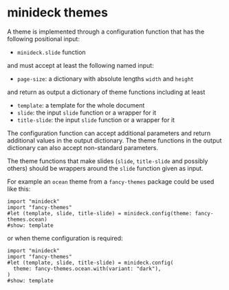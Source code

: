# minideck themes

A theme is implemented through a configuration function that has the following positional input:

  - `minideck.slide` function

and must accept at least the following named input:

  - `page-size`: a dictionary with absolute lengths `width` and `height`

and return as output a dictionary of theme functions including at least

  - `template`: a template for the whole document
  - `slide`: the input `slide` function or a wrapper for it
  - `title-slide`: the input `slide` function or a wrapper for it

The configuration function can accept additional parameters and return additional values in the output dictionary.
The theme functions in the output dictionary can also accept non-standard parameters.

The theme functions that make slides (`slide`, `title-slide` and possibly others) should be wrappers around the `slide` function given as input.

For example an `ocean` theme from a `fancy-themes` package could be used like this:

```
import "minideck"
import "fancy-themes"
#let (template, slide, title-slide) = minideck.config(theme: fancy-themes.ocean)
#show: template
```

or when theme configuration is required:

```
import "minideck"
import "fancy-themes"
#let (template, slide, title-slide) = minideck.config(
  theme: fancy-themes.ocean.with(variant: "dark"),
)
#show: template
```
